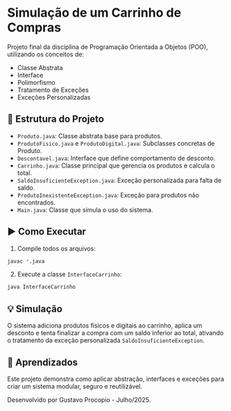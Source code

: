 # Simulação de um Carrinho de Compras

Projeto final da disciplina de Programação Orientada a Objetos (POO), utilizando os conceitos de:

- Classe Abstrata
- Interface
- Polimorfismo
- Tratamento de Exceções
- Exceções Personalizadas

## 📁 Estrutura do Projeto

- `Produto.java`: Classe abstrata base para produtos.
- `ProdutoFisico.java` e `ProdutoDigital.java`: Subclasses concretas de Produto.
- `Descontavel.java`: Interface que define comportamento de desconto.
- `Carrinho.java`: Classe principal que gerencia os produtos e calcula o total.
- `SaldoInsuficienteException.java`: Exceção personalizada para falta de saldo.
- `ProdutoInexistenteException.java`: Exceção para produtos não encontrados.
- `Main.java`: Classe que simula o uso do sistema.

## ▶️ Como Executar

1. Compile todos os arquivos:
```bash
javac *.java
```

2. Execute a classe `InterfaceCarrinho`:
```bash
java InterfaceCarrinho
```

## 💡 Simulação

O sistema adiciona produtos físicos e digitais ao carrinho, aplica um desconto e tenta finalizar a compra com um saldo inferior ao total, ativando o tratamento da exceção personalizada `SaldoInsuficienteException`.

## 🧠 Aprendizados

Este projeto demonstra como aplicar abstração, interfaces e exceções para criar um sistema modular, seguro e reutilizável.

Desenvolvido por Gustavo Procopio - Julho/2025.
